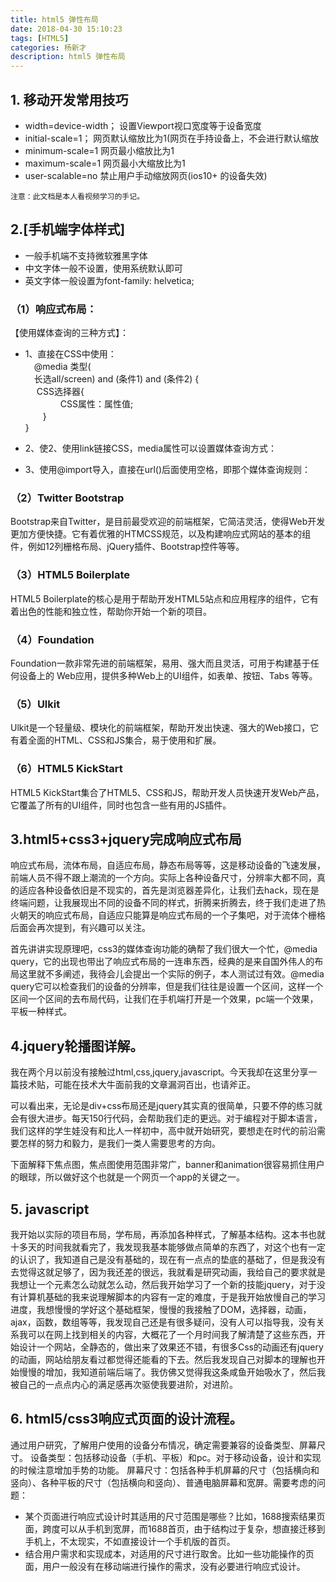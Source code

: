 ```yaml
---
title: html5 弹性布局
date: 2018-04-30 15:10:23
tags: [HTML5]
categories: 杨新才
description: html5 弹性布局
---
```


## 1. 移动开发常用技巧  
 + width=device-width； 设置Viewport视口宽度等于设备宽度  
 + initial-scale=1； 网页默认缩放比为1(网页在手持设备上，不会进行默认缩放  
 + minimum-scale=1 网页最小缩放比为1  
 + maximum-scale=1 网页最小大缩放比为1  
 + user-scalable=no 禁止用户手动缩放网页(ios10+ 的设备失效)  

`注意：此文档是本人看视频学习的手记。`  

## 2.[手机端字体样式]  

 + 一般手机端不支持微软雅黑字体  
 + 中文字体一般不设置，使用系统默认即可  
 + 英文字体一般设置为font-family: helvetica;  

### （1）响应式布局：  
【使用媒体查询的三种方式】：

 + 1、直接在CSS中使用：  
&emsp;@media 类型(</br>
&emsp;长选all/screen) and (条件1) and (条件2) {
　</br>&emsp; CSS选择器{
　　　　</br>&emsp;&emsp;&emsp;&emsp;CSS属性：属性值;</br>
　　}</br>
}

 + 2、使2、使用link链接CSS，media属性可以设置媒体查询方式：  
 + 3、使用@import导入，直接在url()后面使用空格，即那个媒体查询规则：  

### （2）Twitter Bootstrap    

Bootstrap来自Twitter，是目前最受欢迎的前端框架，它简洁灵活，使得Web开发更加方便快捷。它有着优雅的HTMCSS规范，以及构建响应式网站的基本的组件，例如12列栅格布局、jQuery插件、Bootstrap控件等等。  

### （3）HTML5 Boilerplate  
HTML5 Boilerplate的核心是用于帮助开发HTML5站点和应用程序的组件，它有着出色的性能和独立性，帮助你开始一个新的项目。  

### （4）Foundation  
Foundation一款非常先进的前端框架，易用、强大而且灵活，可用于构建基于任何设备上的 Web应用，提供多种Web上的UI组件，如表单、按钮、Tabs 等等。

### （5）Ulkit  
Ulkit是一个轻量级、模块化的前端框架，帮助开发出快速、强大的Web接口，它有着全面的HTML、CSS和JS集合，易于使用和扩展。  

### （6）HTML5 KickStart  
HTML5 KickStart集合了HTML5、CSS和JS，帮助开发人员快速开发Web产品，它覆盖了所有的UI组件，同时也包含一些有用的JS插件。  

## 3.html5+css3+jquery完成响应式布局  

 响应式布局，流体布局，自适应布局，静态布局等等，这是移动设备的飞速发展，前端人员不得不跟上潮流的一个方向。实际上各种设备尺寸，分辨率大都不同，真的适应各种设备依旧是不现实的，首先是浏览器差异化，让我们去hack，现在是终端问题，让我展现出不同的设备不同的样式，折腾来折腾去，终于我们走进了热火朝天的响应式布局，自适应只能算是响应式布局的一个子集吧，对于流体个栅格后面会再次提到，有兴趣可以关注。

首先讲讲实现原理吧，css3的媒体查询功能的确帮了我们很大一个忙，@media query，它的出现也带出了响应式布局的一连串东西，经典的是来自国外伟人的布局这里就不多阐述，我待会儿会提出一个实际的例子，本人测试过有效。@media query它可以检查我们的设备的分辨率，但是我们往往是设置一个区间，这样一个区间一个区间的去布局代码，让我们在手机端打开是一个效果，pc端一个效果，平板一种样式。  

## 4.jquery轮播图详解。

我在两个月以前没有接触过html,css,jquery,javascript。今天我却在这里分享一篇技术贴，可能在技术大牛面前我的文章漏洞百出，也请斧正。

可以看出来，无论是div+css布局还是jquery其实真的很简单，只要不停的练习就会有很大进步。每天150行代码，会帮助我们走的更远。对于编程对于脚本语言，我们这样的学生娃没有和比人一样初中，高中就开始研究，要想走在时代的前沿需要怎样的努力和毅力，是我们一类人需要思考的方向。

下面解释下焦点图，焦点图使用范围非常广，banner和animation很容易抓住用户的眼球，所以做好这个也就是一个网页一个app的关键之一。	  

## 5. javascript  

我开始以实际的项目布局，学布局，再添加各种样式，了解基本结构。这本书也就十多天的时间我就看完了，我发现我基本能够做点简单的东西了，对这个也有一定的认识了，我知道自己是没有基础的，现在有一点点的垫底的基础了，但是我没有去觉得这就足够了，因为我还差的很远，我就看是研究动画，我给自己的要求就是我想让一个元素怎么动就怎么动，然后我开始学习了一个新的技能jquery，对于没有计算机基础的我来说理解脚本的内容有一定的难度，于是我开始放慢自己的学习进度，我想慢慢的学好这个基础框架，慢慢的我接触了DOM，选择器，动画，ajax，函数，数组等等，我发现自己还是有很多疑问，没有人可以指导我，没有关系我可以在网上找到相关的内容，大概花了一个月时间我了解清楚了这些东西，开始设计一个网站，全静态的，做出来了效果还不错，有很多Css的动画还有jquery的动画，网站给朋友看过都觉得还能看的下去。然后我发现自己对脚本的理解也开始慢慢的增加，我知道前端后端了。我仿佛又觉得我这条咸鱼开始吸水了，然后我被自己的一点点内心的满足感再次驱使我要进阶，对进阶。  

## 6. html5/css3响应式页面的设计流程。  

通过用户研究，了解用户使用的设备分布情况，确定需要兼容的设备类型、屏幕尺寸。
设备类型：包括移动设备（手机、平板）和pc。对于移动设备，设计和实现的时候注意增加手势的功能。
屏幕尺寸：包括各种手机屏幕的尺寸（包括横向和竖向）、各种平板的尺寸（包括横向和竖向）、普通电脑屏幕和宽屏。需要考虑的问题：

 + 某个页面进行响应式设计时其适用的尺寸范围是哪些？比如，1688搜索结果页面，跨度可以从手机到宽屏，而1688首页，由于结构过于复杂，想直接迁移到手机上，不太现实，不如直接设计一个手机版的首页。  
 + 结合用户需求和实现成本，对适用的尺寸进行取舍。比如一些功能操作的页面，用户一般没有在移动端进行操作的需求，没有必要进行响应式设计。  

